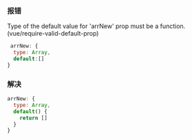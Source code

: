### 报错  
Type of the default value for 'arrNew' prop must be a function. (vue/require-valid-default-prop)
```javascript
 arrNew: {
  type: Array,
  default:[]
}
```

### 解决  
```javascript
arrNew: {
  type: Array,
  default() {
    return []
  }
}
```
